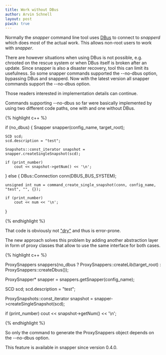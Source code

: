 ```yaml
---
title: Work without DBus
author: Arvin Schnell
layout: post
piwik: true
---
```


Normally the _snapper_ command line tool uses <a
href="https://www.freedesktop.org/wiki/Software/dbus/">DBus</a> to connect to
_snapperd_ which does most of the actual work. This allows non-root users to
work with _snapper_.

There are however situations when using DBus is not possible, e.g. chrooted on
the rescue system or when DBus itself is broken after an update. Since snapper
is also a disaster recovery, tool this can limit its usefulness. So some
snapper commands supported the --no-dbus option, bypassing DBus and
snapperd. Now with the latest version all snapper commands support the
--no-dbus option.

Those readers interested in implementation details can continue.

Commands supporting --no-dbus so far were basically implemented by using two
different code paths, one with and one without DBus.

{% highlight c++ %}

if (no_dbus)
{
    Snapper snapper(config_name, target_root);

    SCD scd;
    scd.description = "test";

    Snapshots::const_iterator snapshot = snapper.createSingleSnapshot(scd);

    if (print_number)
        cout << snapshot->getNum() << '\n';
}
else
{
    DBus::Connection conn(DBUS_BUS_SYSTEM);

    unsigned int num = command_create_single_snapshot(conn, config_name, "test", "", {});

    if (print_number)
        cout << num << '\n';
}

{% endhighlight %}

That code is obviously not <a
href="https://en.wikipedia.org/wiki/Don't_repeat_yourself">"dry"</a> and thus
is error-prone.

The new approach solves this problem by adding another abstraction layer in
form of proxy classes that allow to use the same interface for both cases.

{% highlight c++ %}

ProxySnappers snappers(no_dbus ? ProxySnappers::createLib(target_root) : ProxySnappers::createDbus());

ProxySnapper* snapper = snappers.getSnapper(config_name);

SCD scd;
scd.description = "test";

ProxySnapshots::const_iterator snapshot = snapper->createSingleSnapshot(scd);

if (print_number)
    cout << snapshot->getNum() << '\n';

{% endhighlight %}

So only the command to generate the ProxySnappers object depends on the
--no-dbus option.

This feature is available in snapper since version 0.4.0.
